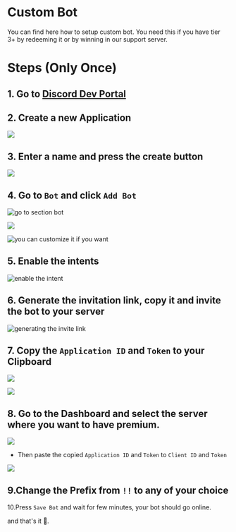 # Custom Bot
You can find here how to setup custom bot. You need this if you have tier 3+ by redeeming it or by winning in our support server.

# Steps (Only Once)
## 1. Go to [Discord Dev Portal](https://discord.com/developers/applications)


## 2. Create a new Application

![](https://i.imgur.com/VcKrqRi.png)


## 3. Enter a name and press the create button

![](https://i.imgur.com/5Xv7dk6.png)

## 4. Go to `Bot` and click `Add Bot`
![go to section bot](https://i.imgur.com/zzLXLE3.png)

![](https://i.imgur.com/yFqcwpC.png)

![you can customize it if you want](https://i.imgur.com/f3cOEW2.png)

## 5. Enable the intents
![enable the intent](https://i.imgur.com/Vg5ugu7.png)

## 6. Generate the invitation link, copy it and invite the bot to your server
![generating the invite link](https://i.imgur.com/DILwJT4.png)

## 7. Copy the `Application ID` and `Token` to your Clipboard
![](https://i.imgur.com/OipIbR1.png)

![](https://i.imgur.com/FR3sH1v.png)

## 8. Go to the Dashboard and select the server where you want to have premium.
![](https://i.imgur.com/0xEeKlN.png)

- Then paste the copied `Application ID` and `Token` to `Client ID` and `Token`

![](https://i.imgur.com/WX7zWGf.png)

## 9.Change the Prefix from `!!` to any of your choice

10.Press `Save Bot` and wait for few minutes, your bot should go online.

and that's it :tada:.
